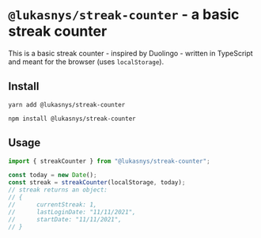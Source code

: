 # `@lukasnys/streak-counter` - a basic streak counter

This is a basic streak counter - inspired by Duolingo - written in TypeScript and meant for the browser (uses `localStorage`).

## Install

```shell
yarn add @lukasnys/streak-counter
```

```shell
npm install @lukasnys/streak-counter
```

## Usage

```js
import { streakCounter } from "@lukasnys/streak-counter";

const today = new Date();
const streak = streakCounter(localStorage, today);
// streak returns an object:
// {
//      currentStreak: 1,
//      lastLoginDate: "11/11/2021",
//      startDate: "11/11/2021",
// }
```
